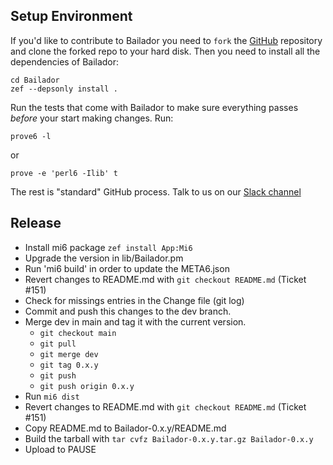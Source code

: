 
## Setup Environment

If you'd like to contribute to Bailador you need to `fork` the [GitHub](https://github.com/Bailador/Bailador) repository and clone the forked repo to your hard disk. Then you need to install all the dependencies of Bailador:

```
cd Bailador
zef --depsonly install .
```

Run the tests that come with Bailador to make sure everything passes *before* your start making changes. Run:
```
prove6 -l
```
or
```
prove -e 'perl6 -Ilib' t
```

The rest is "standard" GitHub process. Talk to us on our [Slack channel](https://perl6-bailador.slack.com/)


## Release

* Install mi6 package `zef install App:Mi6`
* Upgrade the version in lib/Bailador.pm
* Run 'mi6 build' in order to update the META6.json
* Revert changes to README.md with `git checkout README.md` (Ticket #151)
* Check for missings entries in the Change file (git log)
* Commit and push this changes to the dev branch.
* Merge dev in main and tag it with the current version.
   - `git checkout main`
   - `git pull`
   - `git merge dev`
   - `git tag 0.x.y`
   - `git push`
   - `git push origin 0.x.y`
* Run `mi6 dist`
* Revert changes to README.md with `git checkout README.md` (Ticket #151)
* Copy README.md to Bailador-0.x.y/README.md
* Build the tarball with `tar cvfz Bailador-0.x.y.tar.gz Bailador-0.x.y`
* Upload to PAUSE

